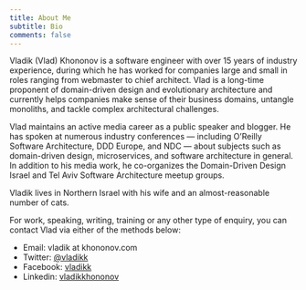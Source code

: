 ```yaml
---
title: About Me
subtitle: Bio
comments: false
---
```


Vladik (Vlad) Khononov is a software engineer with over 15 years of industry experience, during which he has worked for companies large and small in roles ranging from webmaster to chief architect. Vlad is a long-time proponent of domain-driven design and evolutionary architecture and currently helps companies make sense of their business domains, untangle monoliths, and tackle complex architectural challenges.

Vlad maintains an active media career as a public speaker and blogger. He has spoken at numerous industry conferences — including O’Reilly Software Architecture, DDD Europe, and NDC — about subjects such as domain-driven design, microservices, and software architecture in general. In addition to his media work, he co-organizes the Domain-Driven Design Israel and Tel Aviv Software Architecture meetup groups.

Vladik lives in Northern Israel with his wife and an almost-reasonable number of cats.

For work, speaking, writing, training or any other type of enquiry, you can contact Vlad via either of the methods below:

* Email: vladik at khononov.com
* Twitter: [@vladikk](http://twitter.com/vladikk)
* Facebook: [vladikk](http://facebook.com/vladikk)
* Linkedin: [vladikkhononov](http://www.linkedin.com/in/vladikkhononov)